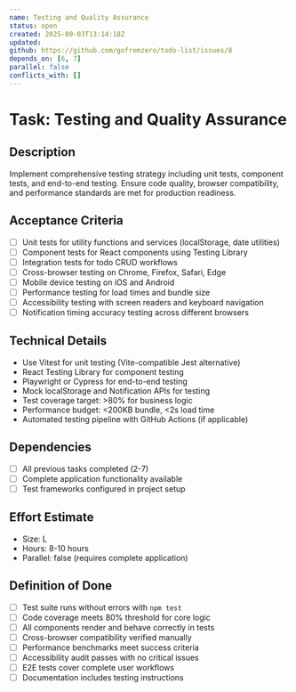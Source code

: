 ```yaml
---
name: Testing and Quality Assurance
status: open
created: 2025-09-03T13:14:18Z
updated: 
github: https://github.com/gofromzero/todo-list/issues/8
depends_on: [6, 7]
parallel: false
conflicts_with: []
---
```


# Task: Testing and Quality Assurance

## Description
Implement comprehensive testing strategy including unit tests, component tests, and end-to-end testing. Ensure code quality, browser compatibility, and performance standards are met for production readiness.

## Acceptance Criteria
- [ ] Unit tests for utility functions and services (localStorage, date utilities)
- [ ] Component tests for React components using Testing Library
- [ ] Integration tests for todo CRUD workflows
- [ ] Cross-browser testing on Chrome, Firefox, Safari, Edge
- [ ] Mobile device testing on iOS and Android
- [ ] Performance testing for load times and bundle size
- [ ] Accessibility testing with screen readers and keyboard navigation
- [ ] Notification timing accuracy testing across different browsers

## Technical Details
- Use Vitest for unit testing (Vite-compatible Jest alternative)
- React Testing Library for component testing
- Playwright or Cypress for end-to-end testing
- Mock localStorage and Notification APIs for testing
- Test coverage target: >80% for business logic
- Performance budget: <200KB bundle, <2s load time
- Automated testing pipeline with GitHub Actions (if applicable)

## Dependencies
- [ ] All previous tasks completed (2-7)
- [ ] Complete application functionality available
- [ ] Test frameworks configured in project setup

## Effort Estimate
- Size: L
- Hours: 8-10 hours
- Parallel: false (requires complete application)

## Definition of Done
- [ ] Test suite runs without errors with `npm test`
- [ ] Code coverage meets 80% threshold for core logic
- [ ] All components render and behave correctly in tests
- [ ] Cross-browser compatibility verified manually
- [ ] Performance benchmarks meet success criteria
- [ ] Accessibility audit passes with no critical issues
- [ ] E2E tests cover complete user workflows
- [ ] Documentation includes testing instructions